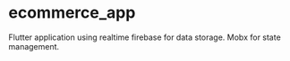 # ecommerce_app

Flutter application using realtime firebase for data storage.
Mobx for state management.
